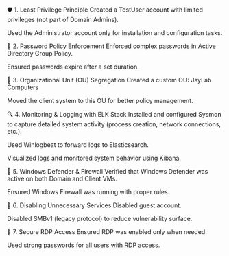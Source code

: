 🛡️ 1. Least Privilege Principle
Created a TestUser account with limited privileges (not part of Domain Admins).

Used the Administrator account only for installation and configuration tasks.

🔐 2. Password Policy Enforcement
Enforced complex passwords in Active Directory Group Policy.

Ensured passwords expire after a set duration.

📁 3. Organizational Unit (OU) Segregation
Created a custom OU: JayLab Computers

Moved the client system to this OU for better policy management.

🔍 4. Monitoring & Logging with ELK Stack
Installed and configured Sysmon to capture detailed system activity (process creation, network connections, etc.).

Used Winlogbeat to forward logs to Elasticsearch.

Visualized logs and monitored system behavior using Kibana.

🧱 5. Windows Defender & Firewall
Verified that Windows Defender was active on both Domain and Client VMs.

Ensured Windows Firewall was running with proper rules.

🚫 6. Disabling Unnecessary Services
Disabled guest account.

Disabled SMBv1 (legacy protocol) to reduce vulnerability surface.

🔐 7. Secure RDP Access
Ensured RDP was enabled only when needed.

Used strong passwords for all users with RDP access.



